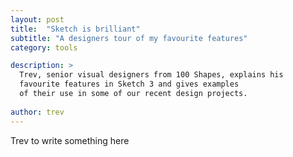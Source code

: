 ```yaml
---
layout: post
title:  "Sketch is brilliant"
subtitle: "A designers tour of my favourite features"
category: tools

description: >
  Trev, senior visual designers from 100 Shapes, explains his
  favourite features in Sketch 3 and gives examples
  of their use in some of our recent design projects.
  
author: trev
---
```


Trev to write something here
